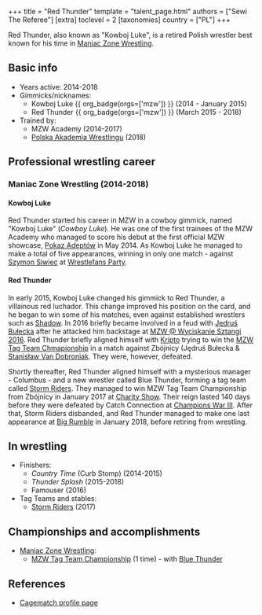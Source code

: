 +++
title = "Red Thunder"
template = "talent_page.html"
authors = ["Sewi The Referee"]
[extra]
toclevel = 2
[taxonomies]
country = ["PL"]
+++

Red Thunder, also known as "Kowboj Luke", is a retired Polish wrestler best known for his time in [Maniac Zone Wrestling](@/o/mzw.md).

## Basic info

* Years active: 2014-2018
* Gimmicks/nicknames:
  - Kowboj Luke {{ org_badge(orgs=['mzw']) }} (2014 - January 2015)
  - Red Thunder {{ org_badge(orgs=['mzw']) }} (March 2015 - 2018)
* Trained by:
  - MZW Academy (2014-2017)
  - [Polska Akademia Wrestlingu](@/o/paw.md) (2018)

## Professional wrestling career

### Maniac Zone Wrestling (2014-2018)

#### Kowboj Luke

Red Thunder started his career in MZW in a cowboy gimmick, named "Kowboj Luke" (_Cowboy Luke_). He was one of the first trainees of the MZW Academy who managed to score his debut at the first official MZW showcase, [Pokaz Adeptów](@/e/mzw/2014-05-10-mzw-pokaz-adeptow.md) in May 2014. As Kowboj Luke he managed to make a total of five appearances, winning in only one match - against [Szymon Siwiec](@/w/szymon-siwiec.md) at [Wrestlefans Party](@/e/mzw/2014-10-25-mzw-wrestlefans-party.md).

#### Red Thunder

In early 2015, Kowboj Luke changed his gimmick to Red Thunder, a villainous red luchador. This change improved his position on the card, and he began to win some of his matches, even against established wrestlers such as [Shadow](@/w/shadow.md). In 2016 briefly became involved in a feud with [Jędruś Bułecka](@/w/jedrus-bulecka.md) after he attacked him backstage at [MZW @ Wyciskanie Sztangi 2016](@/e/mzw/2016-03-12-mzw-wyciskanie-sztangi-2016.md). Red Thunder briefly aligned himself with [Kripto](@/w/kripto.md) trying to win the [MZW Tag Team Chmapionship](@/c/mzw-tag-team-championship.md) in a match against Zbójnicy (Jędruś Bułecka & [Stanisław Van Dobroniak](@/w/stanislaw-van-dobroniak.md). They were, however, defeated.

Shortly thereafter, Red Thunder aligned himself with a mysterious manager - Columbus - and a new wrestler called Blue Thunder, forming a tag team called [Storm Riders](@/tt/storm-riders.md). They managed to win MZW Tag Team Championship from Zbójnicy in January 2017 at [Charity Show](@/e/mzw/2017-01-15-mzw-charity-show-2017.md). Their reign lasted 140 days before they were defeated by Catch Connection at [Champions War III](@/e/mzw/2017-06-03-mzw-champions-war-3.md). After that, Storm Riders disbanded, and Red Thunder managed to make one last appearance at [Big Rumble](@/e/mzw/2018-01-14-mzw-big-rumble.md) in January 2018, before retiring from wrestling.

## In wrestling

* Finishers:
  - _Country Time_ (Curb Stomp) (2014-2015)
  - _Thunder Splash_ (2015-2018)
  - Famouser (2016)
* Tag Teams and stables:
  - [Storm Riders](@/tt/storm-riders.md) (2017)

## Championships and accomplishments

* [Maniac Zone Wrestling](@/o/mzw.md):
  - [MZW Tag Team Championship](@/c/mzw-tag-team-championship.md) (1 time) - with [Blue Thunder](@/w/blue-thunder.md)

## References

* [Cagematch profile page](https://www.cagematch.net/?id=2&nr=14968)
